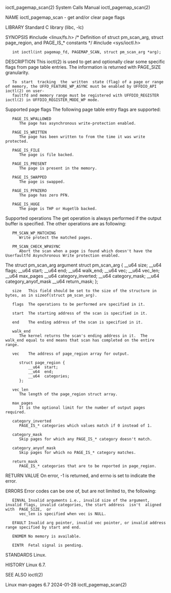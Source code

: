 ioctl_pagemap_scan(2)						      System Calls Manual						 ioctl_pagemap_scan(2)

NAME
       ioctl_pagemap_scan - get and/or clear page flags

LIBRARY
       Standard C library (libc, -lc)

SYNOPSIS
       #include <linux/fs.h>  /* Definition of struct pm_scan_arg,
				 struct page_region, and PAGE_IS_* constants */
       #include <sys/ioctl.h>

       int ioctl(int pagemap_fd, PAGEMAP_SCAN, struct pm_scan_arg *arg);

DESCRIPTION
       This ioctl(2) is used to get and optionally clear some specific flags from page table entries.  The information is returned with PAGE_SIZE granularity.

       To  start  tracking  the	 written  state (flag) of a page or range of memory, the UFFD_FEATURE_WP_ASYNC must be enabled by UFFDIO_API ioctl(2) on user‐
       faultfd and memory range must be registered with UFFDIO_REGISTER ioctl(2) in UFFDIO_REGISTER_MODE_WP mode.

   Supported page flags
       The following page table entry flags are supported:

       PAGE_IS_WPALLOWED
	      The page has asynchronous write-protection enabled.

       PAGE_IS_WRITTEN
	      The page has been written to from the time it was write protected.

       PAGE_IS_FILE
	      The page is file backed.

       PAGE_IS_PRESENT
	      The page is present in the memory.

       PAGE_IS_SWAPPED
	      The page is swapped.

       PAGE_IS_PFNZERO
	      The page has zero PFN.

       PAGE_IS_HUGE
	      The page is THP or Hugetlb backed.

   Supported operations
       The get operation is always performed if the output buffer is specified.	 The other operations are as following:

       PM_SCAN_WP_MATCHING
	      Write protect the matched pages.

       PM_SCAN_CHECK_WPASYNC
	      Abort the scan when a page is found which doesn't have the Userfaultfd Asynchronous Write protection enabled.

   The struct pm_scan_arg argument
       struct pm_scan_arg {
	   __u64  size;
	   __u64  flags;
	   __u64  start;
	   __u64  end;
	   __u64  walk_end;
	   __u64  vec;
	   __u64  vec_len;
	   __u64  max_pages
	   __u64  category_inverted;
	   __u64  category_mask;
	   __u64  category_anyof_mask
	   __u64  return_mask;
       };

       size   This field should be set to the size of the structure in bytes, as in sizeof(struct pm_scan_arg).

       flags  The operations to be performed are specified in it.

       start  The starting address of the scan is specified in it.

       end    The ending address of the scan is specified in it.

       walk_end
	      The kernel returns the scan's ending address in it.  The walk_end equal to end means that scan has completed on the entire range.

       vec    The address of page_region array for output.

		  struct page_region {
		      __u64  start;
		      __u64  end;
		      __u64  categories;
		  };

       vec_len
	      The length of the page_region struct array.

       max_pages
	      It is the optional limit for the number of output pages required.

       category_inverted
	      PAGE_IS_* categories which values match if 0 instead of 1.

       category_mask
	      Skip pages for which any PAGE_IS_* category doesn't match.

       category_anyof_mask
	      Skip pages for which no PAGE_IS_* category matches.

       return_mask
	      PAGE_IS_* categories that are to be reported in page_region.

RETURN VALUE
       On error, -1 is returned, and errno is set to indicate the error.

ERRORS
       Error codes can be one of, but are not limited to, the following:

       EINVAL Invalid arguments i.e., invalid size of the argument, invalid flags, invalid categories, the start address  isn't	 aligned  with	PAGE_SIZE,  or
	      vec_len is specified when vec is NULL.

       EFAULT Invalid arg pointer, invalid vec pointer, or invalid address range specified by start and end.

       ENOMEM No memory is available.

       EINTR  Fetal signal is pending.

STANDARDS
       Linux.

HISTORY
       Linux 6.7.

SEE ALSO
       ioctl(2)

Linux man-pages 6.7							  2024-01-28							 ioctl_pagemap_scan(2)
